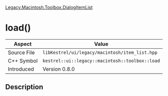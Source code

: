 [Legacy.Macintosh.Toolbox.DialogItemList](index)
# load()
| Aspect | Value |
| --- | --- |
| Source File | `libKestrel/ui/legacy/macintosh/item_list.hpp` |
| C++ Symbol | `kestrel::ui::legacy::macintosh::toolbox::load` |
| Introduced | Version 0.8.0 |
## Description

